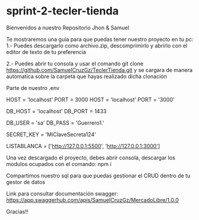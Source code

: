 # sprint-2-tecler-tienda

Bienvenidos a nuestro Repositorio Jhon & Samuel

Te mostraremos una guía para que puedas tener nuestro proyecto en tu pc: 1.- Puedes descargarlo como archivo.zip, descomprimirlo y abrirlo con el editor de texto de tu preferencia

2.- Puedes abrir tu consola y usar el comando git clone https://github.com/SamuelCruzGz/TeclerTienda.git y se cargara de manera automatica sobre la carpeta que hayas realizado dicha clonación

Parte de nuestro .env

HOST = 'localhost'
PORT = 3000
HOST = 'localhost'
PORT = '3000'

DB_HOST = 'localhost'
DB_PORT = 1433

DB_USER = 'sa'
DB_PASS = 'Guerrero1.'

SECRET_KEY = 'MiClaveSecreta124'

LISTABLANCA = ['http://127.0.0.1:5500', 'http://127.0.0.1:3000']

Una vez descargado el proyecto, debes abrir consola, descargar los modulos ocupados con el comando: npm i

Compartimos nuestro sql para que puedas gestionar el CRUD dentro de tu gestor de datos

Link para consultar documentación swagger: https://app.swaggerhub.com/apis/SamuelCruzGz/MercadoLibre/1.0.0

Gracias!!
